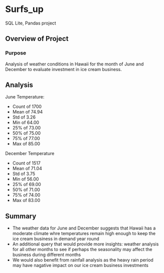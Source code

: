 # Surfs_up
SQL Lite, Pandas project

## Overview of Project

### Purpose

Analysis of weather conditions in Hawaii for the month of June and December to evaluate investment in ice cream business. 

## Analysis

June Temperature:
* Count of 1700
* Mean of 74.94
* Std of 3.26
* Min of 64.00
* 25% of 73.00
* 50% of 75.00
* 75% of 77.00
* Max of 85.00

December Temperature
* Count of 1517
* Mean of 71.04
* Std of 3.75
* Min of 56.00
* 25% of 69.00
* 50% of 71.00
* 75% of 74.00
* Max of 83.00


## Summary

- The weather data for June and December suggests that Hawaii has a moderate climate whre temperatures remain high enough to keep the ice cream business in demand year round
- An additional query that would provide more insights: weather analysis for all other months to see if perhaps the seasonality may affect the business during different months
- We would also benefit from rainfall analysis as the heavy rain period may have nagative impact on our ice cream business investments